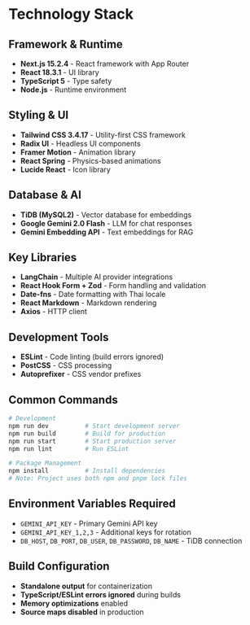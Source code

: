 # Technology Stack

## Framework & Runtime

- **Next.js 15.2.4** - React framework with App Router
- **React 18.3.1** - UI library
- **TypeScript 5** - Type safety
- **Node.js** - Runtime environment

## Styling & UI

- **Tailwind CSS 3.4.17** - Utility-first CSS framework
- **Radix UI** - Headless UI components
- **Framer Motion** - Animation library
- **React Spring** - Physics-based animations
- **Lucide React** - Icon library

## Database & AI

- **TiDB (MySQL2)** - Vector database for embeddings
- **Google Gemini 2.0 Flash** - LLM for chat responses
- **Gemini Embedding API** - Text embeddings for RAG

## Key Libraries

- **LangChain** - Multiple AI provider integrations
- **React Hook Form + Zod** - Form handling and validation
- **Date-fns** - Date formatting with Thai locale
- **React Markdown** - Markdown rendering
- **Axios** - HTTP client

## Development Tools

- **ESLint** - Code linting (build errors ignored)
- **PostCSS** - CSS processing
- **Autoprefixer** - CSS vendor prefixes

## Common Commands

```bash
# Development
npm run dev          # Start development server
npm run build        # Build for production
npm run start        # Start production server
npm run lint         # Run ESLint

# Package Management
npm install          # Install dependencies
# Note: Project uses both npm and pnpm lock files
```

## Environment Variables Required

- `GEMINI_API_KEY` - Primary Gemini API key
- `GEMINI_API_KEY_1,2,3` - Additional keys for rotation
- `DB_HOST`, `DB_PORT`, `DB_USER`, `DB_PASSWORD`, `DB_NAME` - TiDB connection

## Build Configuration

- **Standalone output** for containerization
- **TypeScript/ESLint errors ignored** during builds
- **Memory optimizations** enabled
- **Source maps disabled** in production
